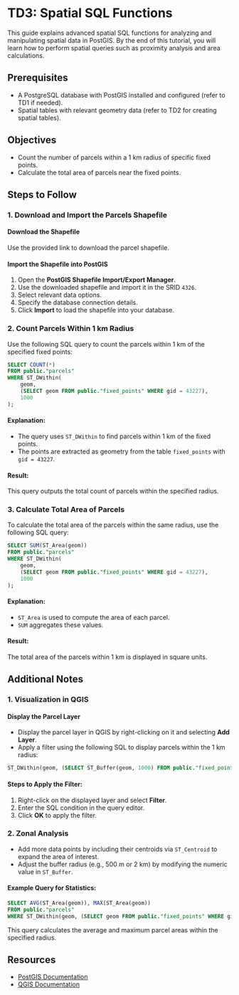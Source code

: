 # TD3: Spatial SQL Functions

This guide explains advanced spatial SQL functions for analyzing and manipulating spatial data in PostGIS. By the end of this tutorial, you will learn how to perform spatial queries such as proximity analysis and area calculations.

## Prerequisites

- A PostgreSQL database with PostGIS installed and configured (refer to TD1 if needed).
- Spatial tables with relevant geometry data (refer to TD2 for creating spatial tables).

## Objectives

- Count the number of parcels within a 1 km radius of specific fixed points.
- Calculate the total area of parcels near the fixed points.

## Steps to Follow

### 1. Download and Import the Parcels Shapefile

#### Download the Shapefile

Use the provided link to download the parcel shapefile.

#### Import the Shapefile into PostGIS

1. Open the **PostGIS Shapefile Import/Export Manager**.
2. Use the downloaded shapefile and import it in the SRID `4326`.
3. Select relevant data options.
4. Specify the database connection details.
5. Click **Import** to load the shapefile into your database.

### 2. Count Parcels Within 1 km Radius

Use the following SQL query to count the parcels within 1 km of the specified fixed points:

```sql
SELECT COUNT(*)
FROM public."parcels"
WHERE ST_DWithin(
    geom,
    (SELECT geom FROM public."fixed_points" WHERE gid = 43227),
    1000
);
```

#### Explanation:

- The query uses `ST_DWithin` to find parcels within 1 km of the fixed points.
- The points are extracted as geometry from the table `fixed_points` with `gid = 43227`.

#### Result:

This query outputs the total count of parcels within the specified radius.

### 3. Calculate Total Area of Parcels

To calculate the total area of the parcels within the same radius, use the following SQL query:

```sql
SELECT SUM(ST_Area(geom))
FROM public."parcels"
WHERE ST_DWithin(
    geom,
    (SELECT geom FROM public."fixed_points" WHERE gid = 43227),
    1000
);
```

#### Explanation:

- `ST_Area` is used to compute the area of each parcel.
- `SUM` aggregates these values.

#### Result:

The total area of the parcels within 1 km is displayed in square units.

## Additional Notes

### 1. Visualization in QGIS

#### Display the Parcel Layer

- Display the parcel layer in QGIS by right-clicking on it and selecting **Add Layer**.
- Apply a filter using the following SQL to display parcels within the 1 km radius:

```sql
ST_DWithin(geom, (SELECT ST_Buffer(geom, 1000) FROM public."fixed_points" WHERE gid = 43227), 1000)
```

#### Steps to Apply the Filter:

1. Right-click on the displayed layer and select **Filter**.
2. Enter the SQL condition in the query editor.
3. Click **OK** to apply the filter.

### 2. Zonal Analysis

- Add more data points by including their centroids via `ST_Centroid` to expand the area of interest.
- Adjust the buffer radius (e.g., 500 m or 2 km) by modifying the numeric value in `ST_Buffer`.

#### Example Query for Statistics:

```sql
SELECT AVG(ST_Area(geom)), MAX(ST_Area(geom))
FROM public."parcels"
WHERE ST_DWithin(geom, (SELECT geom FROM public."fixed_points" WHERE gid = 43227), 1000);
```

This query calculates the average and maximum parcel areas within the specified radius.

## Resources

- [PostGIS Documentation](https://postgis.net/documentation/)
- [QGIS Documentation](https://qgis.org/en/docs/)

